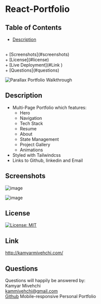 # React-Portfolio

## Table of Contents
+ [Description](#Description)
 <br>
+ [Screenshots](#screenshots)
 <br>
 + [License](#license)
 <br>
+ [Live Deployment](#Link )
 <br>
+ [Questions](#questions)

![Parallax Portfolio Walkthrough](https://user-images.githubusercontent.com/90432404/178342065-5c3fd31c-d487-4b32-a731-face0bd545b0.gif)
 
 ## Description
 - Multi-Page Portfolio which features:
    - Hero
    - Navigation
    - Tech Stack
    - Resume
    - About
    - State Management
    - Project Gallery
    - Animations
 - Styled with Tailwindcss
 - Links to Github, linkedin and Email
   
 ## Screenshots

![image](https://user-images.githubusercontent.com/90432404/178338648-ab0df6b9-4c1f-4b48-bbc4-a30080dcb151.png)

![image](https://user-images.githubusercontent.com/90432404/178338714-7263c918-8aac-4e42-9042-7a4d0dbe3504.png)

## License 
[![License: MIT](https://img.shields.io/badge/License-MIT-yellow.svg)](https://opensource.org/licenses/MIT)

## Link
http://kamyarmivehchi.com/

## Questions

Questions will happily be answered by:
<br>
Kamyar Mivehchi
<br>
[kammivehchi@gmail.com](mailto:kammivehchi@gmail.com)
<br>
[Github](https://github.com/Kam-Mivehchi)
Mobile-responsive Personal Portfolio
